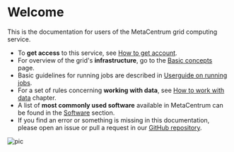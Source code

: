 # Welcome

This is the documentation for users of the MetaCentrum grid computing service.

- To **get access** to this service, see [How to get account](/access/account).
- For overview of the grid's **infrastructure**, go to the [Basic concepts](/computing/concepts) page.
- Basic guidelines for running jobs are described in [Userguide on running jobs](/computing/run-basic-job).
- For a set of rules concerning **working with data**, see [How to work with data](/data/useful-commands) chapter.
- A list of **most commonly used software** available in MetaCentrum can be found in the [Software](/software/alphabet) section.
- If you find an error or something is missing in this documentation, please open an issue or pull a request in our [GitHub repository](https://github.com/CESNET/metacentrum-user-docs).

![pic](/img/metacentrum_RGB.jpg)
